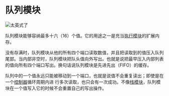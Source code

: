 # 队列模块
![太英式了](item:tis3d:queue_module)

队列模块能够容纳最多十六（16）个值。它的用途之一是充当[执行模块](execution_module.md)的扩展内存。

没有存满时，队列模块从他的所有四个端口读取数值，并且把读取到的值压入队列尾部。当内部非空时，队列模块把队头值向外写出。也就是说把最早压入内部列表的值向所有四个端口写出。换句话说队列模块是先进先出（FIFO）的缓存。

队列中的一个值永远只能被移动到一个端口，也就是说值不会重复读出；即使是在一个[控制器](../block/controller.md)循环周期内进 行多次读取，也只会有一次成功。不像[栈模块](stack_module.md)，队列模块在一个值写入它的时候不会重置自己的写出操作。
